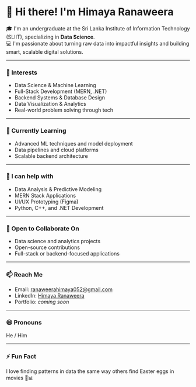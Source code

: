 # 👋 Hi there! I'm Himaya Ranaweera

🎓 I'm an undergraduate at the Sri Lanka Institute of Information Technology (SLIIT), specializing in **Data Science**.  
💻 I'm passionate about turning raw data into impactful insights and building smart, scalable digital solutions.

---

### 👀 Interests
- Data Science & Machine Learning
- Full-Stack Development (MERN, .NET)
- Backend Systems & Database Design
- Data Visualization & Analytics
- Real-world problem solving through tech

---

### 🌱 Currently Learning
- Advanced ML techniques and model deployment
- Data pipelines and cloud platforms
- Scalable backend architecture

---

### 💬 I can help with
- Data Analysis & Predictive Modeling
- MERN Stack Applications
- UI/UX Prototyping (Figma)
- Python, C++, and .NET Development

---

### 🤝 Open to Collaborate On
- Data science and analytics projects
- Open-source contributions
- Full-stack or backend-focused applications

---

### 📫 Reach Me
- Email: ranaweerahimaya052@gmail.com 
- LinkedIn: [Himaya Ranaweera](www.linkedin.com/in/himaya-ranaweera-7389852b1)  
- Portfolio: _coming soon_

---

### 😄 Pronouns
He / Him

---

### ⚡ Fun Fact
I love finding patterns in data the same way others find Easter eggs in movies 🎥📊

<!---
HimayaRanaweera/HimayaRanaweera is a ✨ special ✨ repository because its `README.md` (this file) appears on your GitHub profile.
You can click the Preview link to take a look at your changes.
--->

